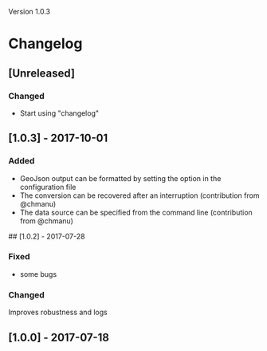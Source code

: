 Version 1.0.3

# Changelog

## [Unreleased]
### Changed
- Start using "changelog" 

## [1.0.3] - 2017-10-01
### Added
- GeoJson output can be formatted by setting the option in the configuration file
- The conversion can be recovered after an interruption (contribution from @chmanu)
- The data source can be specified from the command line (contribution from @chmanu)

## [1.0.2] - 2017-07-28
### Fixed
- some bugs

### Changed
Improves robustness and logs

## [1.0.0] - 2017-07-18


